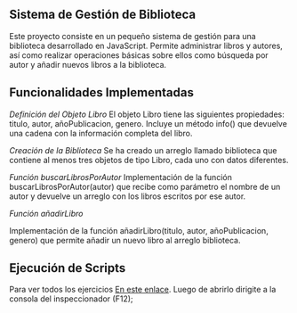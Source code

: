 ## Sistema de Gestión de Biblioteca
Este proyecto consiste en un pequeño sistema de gestión para una biblioteca desarrollado en JavaScript. Permite administrar libros y autores, así como realizar operaciones básicas sobre ellos como búsqueda por autor y añadir nuevos libros a la biblioteca.

## Funcionalidades Implementadas

*Definición del Objeto Libro*
El objeto Libro tiene las siguientes propiedades: titulo, autor, añoPublicacion, genero.
Incluye un método info() que devuelve una cadena con la información completa del libro.


*Creación de la Biblioteca*
Se ha creado un arreglo llamado biblioteca que contiene al menos tres objetos de tipo Libro, cada uno con datos diferentes.


*Función buscarLibrosPorAutor*
Implementación de la función buscarLibrosPorAutor(autor) que recibe como parámetro el nombre de un autor y devuelve un arreglo con los libros escritos por ese autor.


*Función añadirLibro*

Implementación de la función añadirLibro(titulo, autor, añoPublicacion, genero) que permite añadir un nuevo libro al arreglo biblioteca.

## Ejecución de Scripts

Para ver todos los ejercicios [En este enlace](https://julietarutar97.github.io/Js-biblioteca/). Luego de abrirlo dirigite a la consola del inspeccionador (F12);
